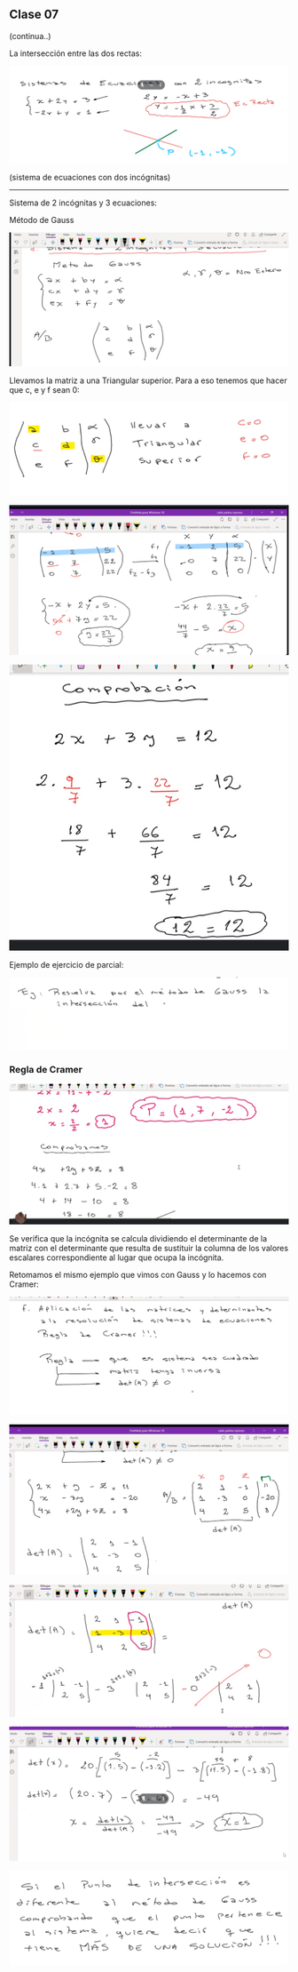 ## Clase 07

(continua..)

La intersección entre las dos rectas:

![](./113-assets/ppt-96-mate.png)

(sistema de ecuaciones con dos incógnitas)

---

Sistema de 2 incógnitas y 3 ecuaciones:

Método de Gauss

![](./113-assets/ppt-97-mate.png)

Llevamos la matriz a una Triangular superior. Para a eso tenemos que hacer que c, e y f sean 0:

![](./113-assets/ppt-98-mate.png)

![](./113-assets/ppt-99-mate.png)

![](./113-assets/ppt-100-mate.png)


Ejemplo de ejercicio de parcial:

![](./113-assets/ppt-101-mate.png)


### Regla de Cramer

![](./113-assets/ppt-102-mate.png)

Se verifica que la incógnita se calcula dividiendo el determinante de la matriz con el determinante que resulta de sustituir la columna de los valores escalares correspondiente al lugar que ocupa la incógnita.

Retomamos el mismo ejemplo que vimos con Gauss y lo hacemos con Cramer:

![](./113-assets/ppt-103-mate.png)

![](./113-assets/ppt-104-mate.png)

![](./113-assets/ppt-105-mate.png)

![](./113-assets/ppt-106-mate.png)

![](./113-assets/ppt-107-mate.png)